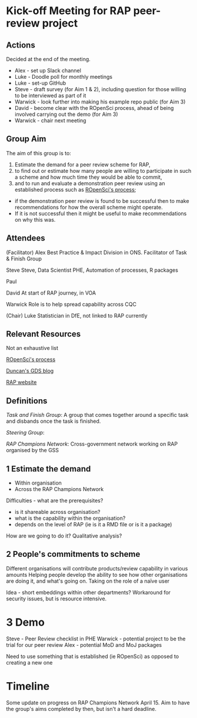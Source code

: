 # Kick-off Meeting for RAP peer-review project

## Actions

Decided at the end of the meeting.

* Alex - set up Slack channel
* Luke - Doodle poll for monthly meetings
* Luke - set-up GitHub
* Steve - draft survey (for Aim 1 & 2), including question for those willing to be interviewed as part of it
* Warwick - look further into making his example repo public (for Aim 3)
* David - become clear with the ROpenSci process, ahead of being involved carrying out the demo (for Aim 3)
* Warwick - chair next meeting

## Group Aim

The aim of this group is to:
1.	Estimate the demand for a peer review scheme for RAP,
2.	to find out or estimate how many people are willing to participate in such a scheme and how much time they would be able to commit,
3.	and to run and evaluate a demonstration peer review using an established process such as [ROpenSci's process](https://devguide.ropensci.org/policies.html);
   *	if the demonstration peer review is found to be successful then to make recommendations for how the overall scheme might operate.
   *	If it is not successful then it might be useful to make recommendations on why this was.
## Attendees

(Facilitator)
Alex
Best Practice & Impact Division in ONS. Facilitator of Task & Finish Group

Steve
Steve, Data Scientist PHE, Automation of processes, R packages

Paul

David
At start of RAP journey, in VOA

Warwick
Role is to help spread capability across CQC

(Chair)
Luke
Statistician in DfE, not linked to RAP currently

## Relevant Resources

Not an exhaustive list

[ROpenSci's process](https://devguide.ropensci.org/policies.html)

[Duncan's GDS blog](https://dataingovernment.blog.gov.uk/2018/04/10/peer-reviewing-software-for-data-analysis/)

[RAP website](https://ukgovdatascience.github.io/rap-website/)

## Definitions

*Task and Finish Group*:
A group that comes together around a specific task and disbands once the task is finished.

*Steering Group*:


*RAP Champions Network*:
Cross-government network working on RAP organised by the GSS

## 1 Estimate the demand

- Within organisation
- Across the RAP Champions Network

Difficulties - what are the prerequisites?
- is it shareable across organisation?
- what is the capability within the organisation?
- depends on the level of RAP (ie is it a RMD file or is it a package)

How are we going to do it?
Qualitative analysis?  

## 2 People's commitments to scheme

Different organisations will contribute products/review capability in various amounts
Helping people develop the ability to see how other organisations are doing it, and what's going on.
Taking on the role of a naïve user

Idea - short embeddings within other departments? Workaround for security issues, but is resource intensive.

# 3 Demo

Steve - Peer Review checklist in PHE
Warwick - potential project to be the trial for our peer review
Alex - potential MoD and MoJ packages

Need to use something that is established (ie ROpenSci) as opposed to creating a new one

# Timeline

Some update on progress on RAP Champions Network April 15. Aim to have the group's aims completed by then, but isn't a hard deadline.
